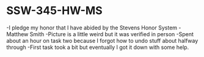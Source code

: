 # SSW-345-HW-MS
-I pledge my honor that I have abided by the Stevens Honor System - Matthew Smith
-Picture is a little weird but it was verified in person
-Spent about an hour on task two because I forgot how to undo stuff about halfway through
-First task took a bit but eventually I got it down with some help.
